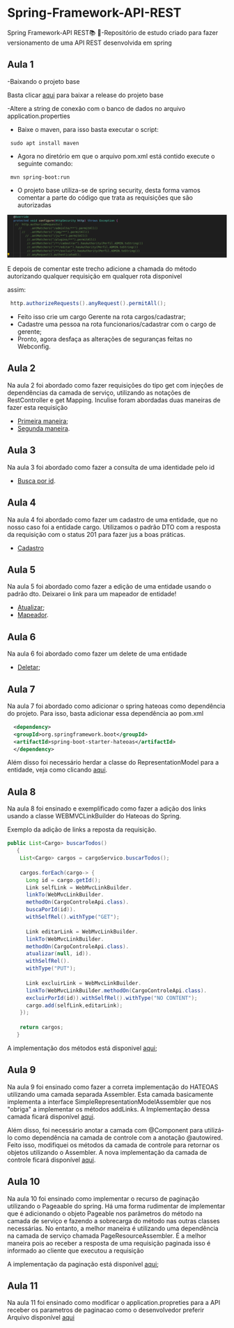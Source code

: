 # Spring-Framework-API-REST
 Spring Framework-API REST:books: :seedling:-Repositório de estudo criado para fazer versionamento de uma API REST desenvolvida em spring 


## Aula 1 
-Baixando o projeto base 

Basta clicar [aqui](https://github.com/treinaweb/treinaweb-spring-apis/releases/tag/v1) para baixar a release do projeto base

-Altere a string de conexão com o banco de dados no arquivo application.properties

- Baixe o maven, para isso basta executar o script:

```shell
 sudo apt install maven
```

- Agora no diretório em que o arquivo pom.xml está contido execute o seguinte comando:

```shell
 mvn spring-boot:run
```
-  O projeto base utiliza-se de spring security, desta forma vamos comentar a parte do código que trata as requisições que são autorizadas

<img src="https://github.com/lramon2001/Spring-Framework-API-REST/blob/main/images/spring_security.png">

E depois de comentar este trecho adicione a chamada do método autorizando qualquer requisição em qualquer rota disponivel

assim:

```java 
 http.authorizeRequests().anyRequest().permitAll();
```
- Feito isso crie um cargo Gerente na rota cargos/cadastrar;
- Cadastre uma pessoa na rota funcionarios/cadastrar com o cargo de gerente;
- Pronto, agora desfaça as alterações de seguranças feitas no Webconfig.

## Aula 2

Na aula 2 foi abordado como fazer requisições do tipo get com injeçôes de dependências da camada de serviço, utilizando as notações de RestController e get Mapping. Inculise foram abordadas duas maneiras de fazer esta requisição

- [Primeira maneira](https://github.com/lramon2001/Spring-Framework-API-REST/blob/main/api/controle/cargoControleApi.java);
- [Segunda maneira](https://github.com/lramon2001/Spring-Framework-API-REST/blob/main/api/controle/cargoControleApi_II.java).

## Aula 3

Na aula 3 foi abordado como fazer a consulta de uma identidade pelo id

- [Busca por id](https://github.com/lramon2001/Spring-Framework-API-REST/blob/main/api/controle/cargoControleApi_III.java).

## Aula 4

Na aula 4 foi abordado como fazer um cadastro de uma entidade, que no nosso caso foi a entidade cargo. Utilizamos o padrão DTO com a resposta da requisição com o status 201 para fazer jus a boas práticas.

- [Cadastro](https://github.com/lramon2001/Spring-Framework-API-REST/blob/main/api/controle/cargoControleApi_IV.java)

## Aula 5
Na aula 5 foi abordado como fazer a edição de uma entidade usando o padrão dto. Deixarei o link para um mapeador de entidade!

- [Atualizar](https://github.com/lramon2001/Spring-Framework-API-REST/blob/main/api/controle/cargoControleApi_V.java);
- [Mapeador](https://github.com/lramon2001/Spring-Framework-API-REST/blob/main/api/mapeadores/CargoMapeador.java).

## Aula 6
Na aula 6 foi abordado como fazer um delete de uma entidade

- [Deletar](https://github.com/lramon2001/Spring-Framework-API-REST/blob/main/api/controle/cargoControleApi_VI.java);

## Aula 7
Na aula 7 foi abordado como adicionar o spring hateoas como dependência do projeto. Para isso, basta adicionar essa dependência ao pom.xml
```xml
  <dependency>
  <groupId>org.springframework.boot</groupId>
  <artifactId>spring-boot-starter-hateoas</artifactId>
  </dependency>
```
Além disso foi necessário herdar a classe do RepresentationModel para a entidade, veja como clicando [aqui](https://github.com/lramon2001/Spring-Framework-API-REST/blob/main/entidades/Entidade.java).


## Aula 8

Na aula 8 foi ensinado e exemplificado como fazer a adição dos links usando a classe WEBMVCLinkBuilder do Hateoas do Spring.

Exemplo da adição de links a reposta da requisição.

```java
public List<Cargo> buscarTodos()
   {
    List<Cargo> cargos = cargoServico.buscarTodos();

    cargos.forEach(cargo-> {
      Long id = cargo.getId();
      Link selfLink = WebMvcLinkBuilder.
      linkTo(WebMvcLinkBuilder.
      methodOn(CargoControleApi.class).
      buscaPorId(id)).
      withSelfRel().withType("GET");
    
      Link editarLink = WebMvcLinkBuilder.
      linkTo(WebMvcLinkBuilder.
      methodOn(CargoControleApi.class).
      atualizar(null, id)).
      withSelfRel().
      withType("PUT");
      
      Link excluirLink = WebMvcLinkBuilder.
      linkTo(WebMvcLinkBuilder.methodOn(CargoControleApi.class).
      excluirPorId(id)).withSelfRel().withType("NO CONTENT");
      cargo.add(selfLink,editarLink);
    });
    
    return cargos;
   }

```
 A implementação dos métodos está disponivel [aqui](https://github.com/lramon2001/Spring-Framework-API-REST/blob/main/api/controle/cargoControleApi_VII.java);
 
 ## Aula 9
 
 Na aula 9 foi ensinado como fazer a correta implementação do HATEOAS utilizando uma camada separada Assembler. Esta camada basicamente implementa 
 a interface SimpleRepresentationModelAssembler que nos "obriga" a implementar os métodos addLinks. A Implementação dessa camada ficará disponível [aqui](https://github.com/lramon2001/Spring-Framework-API-REST/tree/main/api/hateoas).
 
 Além disso, foi necessário anotar a camada com @Component para utilizá-lo como dependência na camada de controle com a anotação @autowired.
 Feito isso, modifiquei os métodos da camada de controle para retornar os objetos utilizando o Assembler.
 A nova implementação da camada de controle ficará disponível [aqui](https://github.com/lramon2001/Spring-Framework-API-REST/edit/main/api/controle/cargoControleApi_VII.java).
 
 ## Aula 10
 
Na aula 10 foi ensinado como implementar o recurso de paginação utilizando o Pageaable do spring. Há uma forma rudimentar de implementar que é adicionando o objeto Pageable nos parâmetros do método na camada de serviço e fazendo a sobrecarga do método nas outras classes necessárias.
No entanto, a melhor maneira é utilizando uma dependência na camada de serviço chamada PageResourceAssembler. É a melhor maneira pois ao receber a resposta de uma requisição paginada isso é informado ao cliente que executou a requisição
 
A implementação da paginação está disponível [aqui](https://github.com/lramon2001/Spring-Framework-API-REST/blob/main/api/controle/cargoControleApi_VIII.java);

## Aula 11

Na aula 11 foi ensinado como modificar o application.propreties para a API receber os parametros de paginacao como o desenvolvedor preferir
Arquivo disponível [aqui](https://github.com/lramon2001/Spring-Framework-API-REST/blob/main/application.properties)
